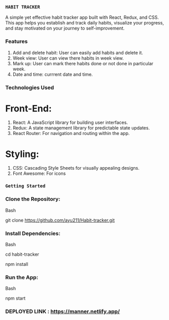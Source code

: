 ### `HABIT TRACKER`

A simple yet effective habit tracker app built with React, Redux, and CSS. This app helps you establish and track daily habits, visualize your progress, and stay motivated on your journey to self-improvement.

### Features

1. Add and delete habit: User can easily add habits and delete it.
2. Week view: User can view there habits in week view.
3. Mark up: User can mark there habits done or not done in particular week.
4. Date and time: currrent date and time.

### Technologies Used

# Front-End:
1. React: A JavaScript library for building user interfaces.
2. Redux: A state management library for predictable state updates.
3. React Router: For navigation and routing within the app.
# Styling:
1. CSS: Cascading Style Sheets for visually appealing designs.
2. Font Awesome: For icons

### `Getting Started`

### Clone the Repository:

Bash

git clone https://github.com/ayu211/Habit-tracker.git

### Install Dependencies:

Bash

cd habit-tracker

npm install

### Run the App:

Bash

npm start

### DEPLOYED LINK :  https://manner.netlify.app/
